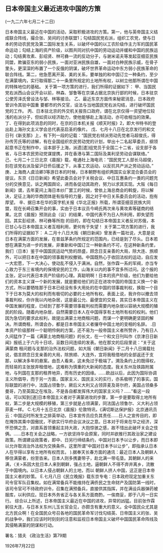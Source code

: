 ## 日本帝国主义最近进攻中国的方策

(一九二六年七月二十二日)

日本帝国主义最近在中国的活动，采取积极进攻的方策。第一，他与英帝国主义结成联合阵线，撮合张、吴间的讨赤联盟1；勾结国民党右派，组织工农党，使与日本的劳动农民党及第二国际发生关系，以破坏中国的以工农阶级作主力军的国民革命运动；勾结上海的资产阶级，以图共同对抗中国的劳动运动并缓和中国的民族运动；勾结黄攻素、彭绍贤、林可彝一流的反动分子，与谢米诺夫等发起亚细亚民族同盟，欺骗亚东的弱小民族，一面对亚洲民族自雄，一面对白种民族示威，在骨子里头，更深深的布置了一个反俄的阴谋，破坏世界革命运动中东方弱小民族革命的联合阵线。第二，他急愿离开英、美的关系，要单独的和中国订立一种条约，至少在满蒙境内，实行取得那二十一条里所规定的土地所有权，以树立他那所谓在中国的特殊地位的基础。
关于第一项方策的进行，我们所得的证据如下：
甲、当国民党右派西山会议开会以前，林森、邹鲁等在京谋占据北京执行部的时候，日本驻京公使芳泽氏曾设法与邹、林等接洽。
乙、最近东京方面传来秘密消息，日本政府曾训令其驻中国重
要都市的外交官，设法与当地国民党右派勾结，进行破坏国民党的工作。
丙、日本驻北京的外交机关报告口政府，谓在北京仅得一资望地位较浅的右派分子，但如资以经济助力，使他能够赴上海活动，亦可收相当的效果。
丁、在得到此项消息的同时，在京的日本机关报《顺天时报》2，即大书特书的登出赴上海孙文主义学会总代表巫启圣的像片。
戊、七月十八日在北京发行的和文日刊《新支那》上，有下列一段的记载：“国民党右倾派劳动先觉者马超俊氏，得孙传芳氏等的谅解，有在全国组织农民劳动党的计划，举出十二名起草委员，纲领起意书正在制作中，设本部于上海，派遗[遣]组党员于全国二十二省，设支部于各省，与日本农民劳动党谋提携，并在香港与第二国际及美利坚劳动会谋联络。”
己、七月二十三日北京《晨报》载，电通社上海电讯：“国民党工人部长马超俊，刻在该党右派及留沪日侨后援之下，从事工农运动，以反抗共产派之劳动运动。”
庚、上海商人虞洽卿3等游日本的时候，日本朝野有组织两国实业家混合委员会的提议。东京《日日新闻》希望此委员会对于关税会议、中日互惠条约一类的问题充分的交换意见，诉之两国舆论，进而各促动其政府，努力以求其实现。大阪《每日新闻》谓，去年夏间上海日本纱厂罢工的时候，曾依上海总商会的斡旋，将以解决，足征上海的华商团体是有指导的力量，因之对于中日关系委员会的活动，抱有厚望。
辛、据日本在华的英字机关报《华北正报》所载，所谓亚细亚民族大同盟，现在长崎召集开会的事，实由于日本议员今崎氏两次来与黄攻素等磋商的结果。北京《晨报》预测此会（议）的结果，中国代表不为日人所利用，即失望而回。其实彭绍贤、林可彝等所抱
的目的，即在勾结日本帝国主义者反对苏俄，本已甘心与日本帝国主义者互相利用，更何有于失望！
关于第二项方策的进行，我们所得的证据如下：
A.二月十八日大阪《朝日新闻》曾发表一篇社说，大意是说日本在满蒙方面的发展，在普兹茅条约所规定的范围内，已经是到了尽头。日本若想在满蒙为进一步的发展，非重新和中国订立一种新条约不可，在这种新条约里，我们（日本）鉴于中国国民运动气势的昂盛，顾念日支亲善的大局，除大连、旅顺外，可以把日本在中国的领事裁判权撤销。中国既热心于收回法权的运动，自应发一大宏愿，下一大决心，使动乱不侵入于满洲。自然，张作霖一系的军阀，亦当专心致力于东三省境内的保境安民的工作，山海关以内的事不宜多所过问。这个报的主张，足以代表日本资产阶级的心理。真聪明啊！日本的资产阶级，他们为要给他们的资本主义谋一个新的发展，就是要给他们的正在进攻中国的帝国主义换一个新方式，所以要牺牲那于日本已经没有多大用处的在中国的领事裁判权，换取一个目下于日本为莫大的权利而有极切的必要的土地所有权。表面上说，我许你以撤去领事裁判权，你许我以内地杂居，这是最公允、最便宜的交易，其实日本帝国主义在中国发展的程度，已经到了那不需要领事裁判权而需要内地杂居以容纳大规模的殖民的阶段。随着内地杂居，自然需要日本人在中国得享有土地所有权的权利。他们因为急切的要求此权利，故提出满蒙土地商租问题，而谋一个更明确更坚固的解决。所谓商租，所谓会办，都是日本帝国主义者攘夺中国土地的变相的名辞。
.日本资产阶级那样一个聪明伶俐的方案，还不易为一般帝国主义者所赞许，乃有日人久间猛作了一篇《满蒙土地商租问题》的长文，在一个和文日刊叫作《京津日日新闻》报纸上于六月十日顷，亘数日间连续的发表。他在那文的后段里说：“关于这满蒙商
租问题与支那的治外法权问题，如大阪《朝日新闻》于二月十八日揭载社说，倡言顾念日支亲善的大局，除旅顺、大连外，宜将我租借地的全部返还于支那，以解决多年的悬案。由吾人看来，这未免过于极端了。溯及条约上的既得权，而轻易的主张放弃租借地，这难称为慎重的大新闻的态度。我关东州及铁路附属地，与列国在支那的租界地异，而有历史的因缘。……欧战以后，此因为国际协调主义所倡导，而于另一方面，国家主义、国民主义的实行，亦系极明了的事实。国际联盟的进行中，法国占领鲁尔，厥后义大利又占领菲麦及哥尔府，美国占领桑多曼哥，乃至英国之在埃及，不是各自都发挥伟大的国家主义吗？……”看这一段话，可以知到[道]日本帝国主义者对于满蒙进攻的步骤，第一步是要取得土地所有权，第二步是大规模的移殖，第三步就是占领满蒙，同法国占领鲁尔、义大利占领菲麦一样。
C.七月十五日北京《晨报》伦敦特讯，《满切斯达保护报》北京通讯员云：中国近时所发生之排英举动，日本宣传员应负其责任……日人之宣传目的，即在掩饰其乘中国傲扰，不欲实行华府会议决议之意。日本对于将来在华之经济，深怀恐惧之念，对直系首领重起主持大政，大抱惊骇之感，故不惜出此破坏关会之伎俩。……日本在关会之战略，一方欲坚持华会原案，同时并欲推行其政治家之建设政策。所谓建设政策者，即中、日另行缔结条约，中国对日本予以让步，而日本即以允许取消治外法权为交换条件。这里所谓“中国对日本予以让步”，即指承认日本人在华得以享有土地所有权而言。
).据奉天长春方面的通讯：最近日本人及朝鲜人移住满蒙者，纷至沓来。日本人则多携妻带子，赴北满一带屯垦。其朝鲜人的来满，〈关>系因大批日本人来到朝鲜，强占土地，逼朝鲜人不得不弃井离乡，流散于中国境内。以日本人侵占朝鲜人的土地，而以
朝鲜人挤人中国，这正是日本帝国主义者的妙策。
E.七月八日《民立晚报》载东京专电：日本政府现定加重关东司令官军队召集权。如在满常备兵不能维持在满侨民之生命财产及国防第一线时，该司令官可不待政府训令，召集在满预备兵，直接供其指挥，并在满设兵器弹药被服库，以利供应。现日本外务省正与各关系方面商酌，一俟商妥，即于八月一日实行。
综合以上所述，日本帝国主义最近在中国的进攻，异常的凶猛。目前张作霖躬往大连，与日本关东州儿玉长官会见，亦颇含有重大的意义。全中国民众尤其是北方民众啊！在全国民众号召各地的国民革命军讨伐勾结英、日帝国主义的张、吴的战争中，我们应该时时刻刻的注意和监视日本帝国主义破坏中国国民革命阵线及其侵略满蒙的阴谋和行动。

署名：猎夫
《政治生活》第79期

1926年7月22日

